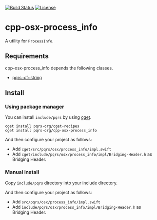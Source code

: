 [![Build Status](https://github.com/pqrs-org/cpp-osx-process_info/workflows/CI/badge.svg)](https://github.com/pqrs-org/cpp-osx-process_info/actions)
[![License](https://img.shields.io/badge/license-Boost%20Software%20License-blue.svg)](https://github.com/pqrs-org/cpp-osx-process_info/blob/main/LICENSE.md)

# cpp-osx-process_info

A utility for `ProcessInfo`.

## Requirements

cpp-osx-process_info depends the following classes.

- [pqrs::cf::string](https://github.com/pqrs-org/cpp-cf-string)

## Install

### Using package manager

You can install `include/pqrs` by using [cget](https://github.com/pfultz2/cget).

```shell
cget install pqrs-org/cget-recipes
cget install pqrs-org/cpp-osx-process_info
```

And then configure your project as follows:

- Add `cget/src/pqrs/osx/process_info/impl.swift`
- Add `cget/include/pqrs/osx/process_info/impl/Bridging-Header.h` as Bridging Header.

### Manual install

Copy `include/pqrs` directory into your include directory.

And then configure your project as follows:

- Add `src/pqrs/osx/process_info/impl.swift`
- Add `include/pqrs/osx/process_info/impl/Bridging-Header.h` as Bridging Header.
